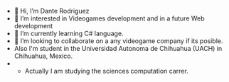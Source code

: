 - 👋 Hi, I’m Dante Rodriguez
- 👀 I’m interested in Videogames development and in a future Web development
- 🌱 I’m currently learning C# language.
- 💞️ I’m looking to collaborate on a any videogame company if its posible.
- Also I'm student in the Universidad Autonoma de Chihuahua (UACH) in Chihuahua, Mexico.
- - Actually I am studying the sciences computation carrer.
